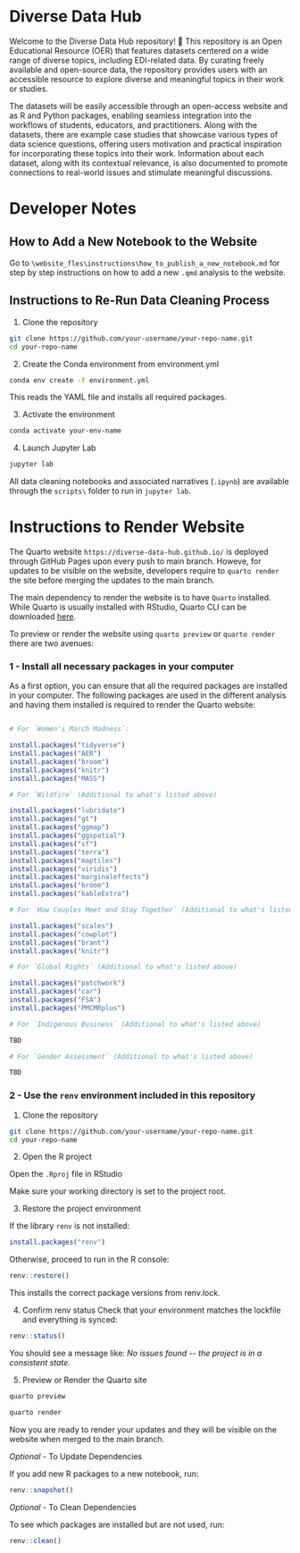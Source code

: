 # Diverse Data Hub

Welcome to the Diverse Data Hub repository! 👋 This repository is an Open Educational Resource (OER) that features datasets centered on a wide range of diverse topics, including EDI-related data. By curating freely available and open-source data, the repository provides users with an accessible resource to explore diverse and meaningful topics in their work or studies. 

The datasets will be easily accessible through an open-access website and as R and Python packages, enabling seamless integration into the workflows of students, educators, and practitioners. Along with the datasets, there are example case studies that showcase various types of data science questions, offering users motivation and practical inspiration for incorporating these topics into their work. Information about each dataset, along with its contextual relevance, is also documented to promote connections to real-world issues and stimulate meaningful discussions.

# Developer Notes

## How to Add a New Notebook to the Website

Go to `\website_fles\instructions\how_to_publish_a_new_notebook.md` for step by step instructions on how to add a new `.qmd` analysis to the website.

## Instructions to Re-Run Data Cleaning Process

1. Clone the repository

```bash
git clone https://github.com/your-username/your-repo-name.git
cd your-repo-name
```

2. Create the Conda environment from environment.yml

```bash
conda env create -f environment.yml
```

This reads the YAML file and installs all required packages.

3. Activate the environment

```bash
conda activate your-env-name
```

4. Launch Jupyter Lab

```bash
jupyter lab
```

All data cleaning notebooks and associated narratives (`.ipynb`) are available through the `scripts\` folder to run in `jupyter lab`.

# Instructions to Render Website

The Quarto website `https://diverse-data-hub.github.io/` is deployed through GitHub Pages upon every push to main branch. Howeve, for updates to be visible on the website, developers require to `quarto render` the site before merging the updates to the main branch.

The main dependency to render the website is to have `Quarto` installed. While Quarto is usually installed with RStudio, Quarto CLI can be downloaded [here](https://quarto.org/docs/get-started/).

To preview or render the website using `quarto preview` or `quarto render` there are two avenues:

### 1 - Install all necessary packages in your computer

As a first option, you can ensure that all the required packages are installed in your computer. The following packages are used in the different analysis and having them installed is required to render the Quarto website:

```r

# For `Women's March Madness`:

install.packages("tidyverse")
install.packages("AER")
install.packages("broom")
install.packages("knitr")
install.packages("MASS")

# For `Wildfire` (Additional to what's listed above)

install.packages("lubridate")
install.packages("gt")
install.packages("ggmap")
install.packages("ggspatial")
install.packages("sf")
install.packages("terra")
install.packages("maptiles")
install.packages("viridis")
install.packages("marginaleffects")
install.packages("broom")
install.packages("kableExtra")

# For `How Couples Meet and Stay Together` (Additional to what's listed above)

install.packages("scales")
install.packages("cowplot")
install.packages("brant")
install.packages("knitr")

# For `Global Rights` (Additional to what's listed above)

install.packages("patchwork")
install.packages("car")
install.packages("FSA")
install.packages("PMCMRplus")

# For `Indigenous Business` (Additional to what's listed above)

TBD

# For `Gender Assessment` (Additional to what's listed above)

TBD

```

### 2 - Use the `renv` environment included in this repository

1. Clone the repository

```bash
git clone https://github.com/your-username/your-repo-name.git
cd your-repo-name
```

2. Open the R project

Open the `.Rproj` file in RStudio

Make sure your working directory is set to the project root.

3. Restore the project environment

If the library `renv` is not installed:

```R
install.packages("renv")  
```

Otherwise, proceed to run in the R console:

```R
renv::restore()
```

This installs the correct package versions from renv.lock.

4. Confirm renv status
Check that your environment matches the lockfile and everything is synced:

```R
renv::status()
```

You should see a message like: *No issues found -- the project is in a consistent state.*

5. Preview or Render the Quarto site

```bash
quarto preview
```

```bash
quarto render
```

Now you are ready to render your updates and they will be visible on the website when merged to the main branch.

*Optional* - To Update Dependencies

If you add new R packages to a new notebook, run:

```r
renv::snapshot()
```

*Optional* - To Clean Dependencies

To see which packages are installed but are not used, run:

```r
renv::clean()
```